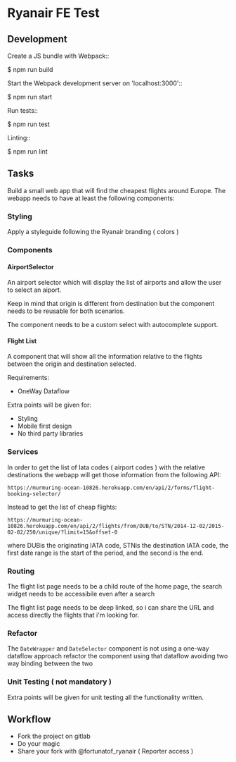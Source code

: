 # Ryanair FE Test 

## Development

Create a JS bundle with Webpack::

  $ npm run build

Start the Webpack development server on 'localhost:3000'::

  $ npm run start

Run tests::

  $ npm run test

Linting::

  $ npm run lint


## Tasks

Build a small web app that will find the cheapest flights around Europe.
The webapp needs to have at least the following components:

### Styling

Apply a styleguide following the Ryanair branding ( colors )

### Components

#### AirportSelector

An airport selector which will display the list of airports and allow the user
to select an aiport.

Keep in mind that origin is different from destination but the component needs to
be reusable for both scenarios.

The component needs to be a custom select with autocomplete support.

#### Flight List

A component that will show all the information relative to the flights between the
origin and destination selected.

Requirements:

* OneWay Dataflow

Extra points will be given for:

* Styling
* Mobile first design
* No third party libraries

### Services

In order to get the list of Iata codes ( airport codes )  with the relative destinations
the webapp will get those information from the following API:

```
https://murmuring-ocean-10826.herokuapp.com/en/api/2/forms/flight-booking-selector/
```

Instead to get the list of cheap flights:

```
https://murmuring-ocean-10826.herokuapp.com/en/api/2/flights/from/DUB/to/STN/2014-12-02/2015-02-02/250/unique/?limit=15&offset-0
```

where DUBis the originating IATA code, STNis the destination IATA code,
the first date range is the start of the period, and the second is the end.

### Routing

The flight list page needs to be a child route of the home page, the search widget
needs to be accessibile even after a search

The flight list page needs to be deep linked, so i can share the URL and access
directly the flights that i'm looking for.

### Refactor

The `DateWrapper` and `DateSelector` component is not using a one-way dataflow approach
refactor the component using that dataflow avoiding two way binding
between the two

### Unit Testing ( not mandatory )

Extra points will be given for unit testing all the functionality written.

## Workflow

* Fork the project on gitlab
* Do your magic
* Share your fork with @fortunatof_ryanair ( Reporter access )
